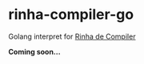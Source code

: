 # rinha-compiler-go

Golang interpret for [Rinha de Compiler](https://github.com/aripiprazole/rinha-de-compiler)

**Coming soon...**